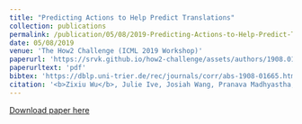```yaml
---
title: "Predicting Actions to Help Predict Translations"
collection: publications
permalink: /publication/05/08/2019-Predicting-Actions-to-Help-Predict-Translations
date: 05/08/2019
venue: 'The How2 Challenge (ICML 2019 Workshop)'
paperurl: 'https://srvk.github.io/how2-challenge/assets/authors/1908.01665.pdf'
paperurltext: 'pdf'
bibtex: 'https://dblp.uni-trier.de/rec/journals/corr/abs-1908-01665.html?view=bibtex'
citation: '<b>Zixiu Wu</b>, Julie Ive, Josiah Wang, Pranava Madhyastha, Lucia Specia. Predicting Actions to Help Predict Translations. In <i>The How2 Challenge (ICML 2019 Workshop)</i>'
---
```


<a href='https://srvk.github.io/how2-challenge/assets/authors/1908.01665.pdf'>Download paper here</a>
